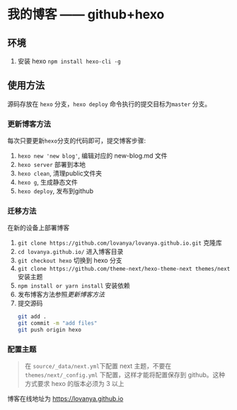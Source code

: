 
# 我的博客 —— github+hexo

## 环境
1. 安装 hexo 
   `npm install hexo-cli -g`

## 使用方法

源码存放在 `hexo` 分支，`hexo deploy` 命令执行的提交目标为`master` 分支。

### 更新博客方法

每次只要更新`hexo`分支的代码即可，提交博客步骤:

1. `hexo new 'new blog'`, 编辑对应的 new-blog.md 文件  
2. `hexo server`  部署到本地
3. `hexo clean`, 清理public文件夹  
4. `hexo g`, 生成静态文件  
5. `hexo deploy`, 发布到github

### 迁移方法

在新的设备上部署博客

1. `git clone https://github.com/lovanya/lovanya.github.io.git` 克隆库
2. `cd lovanya.github.io/` 进入博客目录
3. `git checkout hexo` 切换到 hexo 分支
4. `git clone https://github.com/theme-next/hexo-theme-next themes/next` 安装主题
5. `npm install or yarn install` 安装依赖
6. 发布博客方法参照*更新博客方法*  
7. 提交源码
    ``` bash
    git add .
    git commit -m "add files"
    git push origin hexo
    ```

### 配置主题

> 在 `source/_data/next.yml`下配置 next 主题，不要在`themes/next/_config.yml` 下配置，这样才能将配置保存到 github。这种方式要求 hexo 的版本必须为 3 以上

博客在线地址为 https://lovanya.github.io
